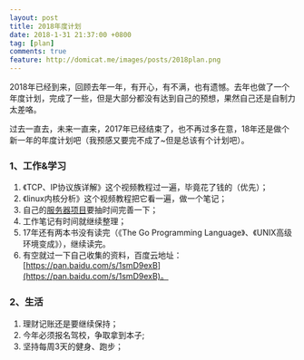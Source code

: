 ```yaml
---
layout: post
title: 2018年度计划
date: 2018-1-31 21:37:00 +0800
tag: [plan]
comments: true
feature: http://domicat.me/images/posts/2018plan.png
---
```



2018年已经到来，回顾去年一年，有开心，有不满，也有遗憾。去年也做了一个年度计划，完成了一些，但是大部分都没有达到自己的预想，果然自己还是自制力太差咯。

过去一直去，未来一直来，2017年已经结束了，也不再过多在意，18年还是做个新一年的年度计划吧（我预感又要完不成了~但是总该有个计划吧）。


### 1、工作&学习
1. 《TCP、IP协议族详解》这个视频教程过一遍，毕竟花了钱的（优先）；
2. 《linux内核分析》这个视频教程把它看一遍，做一个笔记；
3. 自己的[服务器项目](https://github.com/shuimu98/game_server)要抽时间完善一下；
4. 工作笔记有时间就继续整理；
5. 17年还有两本书没有读完（《The Go Programming Language》、《UNIX高级环境变成》），继续读完。
6. 有空就过一下自己收集的资料，百度云地址：[https://pan.baidu.com/s/1smD9exB](https://pan.baidu.com/s/1smD9exB)。


### 2、生活
1. 理财记账还是要继续保持；
2. 今年必须报名驾校，争取拿到本子;
3. 坚持每周3天的健身、跑步；
